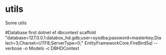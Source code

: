 # utils
Some utils


#Database first
dotnet ef dbcontext scaffold "database=127.0.0.1:databox_hd.gdb;user=sysdba;password=masterkey;Dialect=3;Charset=UTF8;ServerType=0;" EntityFrameworkCore.FireBirdSql --verbose -o Models -c DBHDContext
